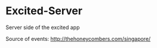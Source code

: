 # Excited-Server
Server side of the excited app

Source of events: http://thehoneycombers.com/singapore/
